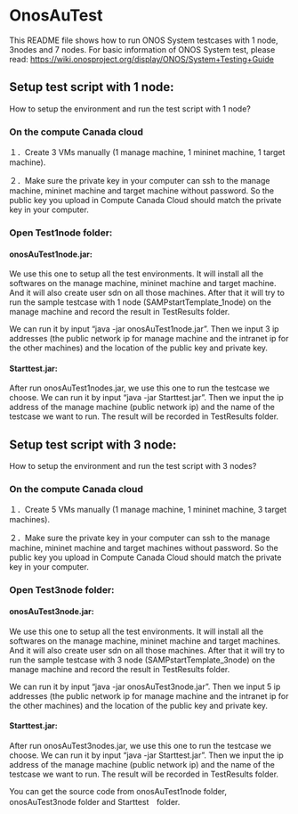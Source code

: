 # OnosAuTest

This README file shows how to run ONOS System testcases with 1 node, 3nodes and 7 nodes.
For basic information of ONOS System test, please read:
https://wiki.onosproject.org/display/ONOS/System+Testing+Guide

## Setup test script with 1 node:
How to setup the environment and run the test script with 1 node?

### On the compute Canada cloud
１．Create 3 VMs manually (1 manage machine, 1 mininet machine, 1 target machine).

２．Make sure the private key in your computer can ssh to the manage machine, mininet machine and target machine without password. So the public key you upload in Compute Canada Cloud should match the private key in your computer.

### Open Test1node folder:
#### onosAuTest1node.jar: 
We use this one to setup all the test environments. It will install all the softwares on the manage machine, mininet machine and target machine. And it will also create user sdn on all those machines. After that it will try to run the sample testcase with 1 node (SAMPstartTemplate_1node) on the manage machine and record  the result in TestResults folder. 

We can run it by input “java -jar onosAuTest1node.jar”. Then we input 3 ip addresses (the public network ip for manage machine and the intranet ip for the other machines) and the location of the public key and private key.

#### Starttest.jar: 
After run onosAuTest1nodes.jar, we use this one to run the testcase we choose.
We can run it by input “java -jar Starttest.jar”. Then we input the ip address of the manage machine (public network ip) and the name of the testcase we want to run. The result will be recorded in TestResults folder.


## Setup test script with 3 node:
How to setup the environment and run the test script with 3 nodes?

### On the compute Canada cloud
１．Create 5 VMs manually (1 manage machine, 1 mininet machine, 3 target machines).

２．Make sure the private key in your computer can ssh to the manage machine, mininet machine and target machines without password. So the public key you upload in Compute Canada Cloud should match the private key in your computer.

### Open Test3node folder:
#### onosAuTest3node.jar: 
We use this one to setup all the test environments. It will install all the softwares on the manage machine, mininet machine and target machines. And it will also create user sdn on all those machines. After that it will try to run the sample testcase with 3 node (SAMPstartTemplate_3node) on the manage machine and record  the result in TestResults folder. 

We can run it by input “java -jar onosAuTest3node.jar”. Then we input 5 ip addresses (the public network ip for manage machine and the intranet ip for the other machines) and the location of the public key and private key.

#### Starttest.jar: 
After run onosAuTest3nodes.jar, we use this one to run the testcase we choose.
We can run it by input “java -jar Starttest.jar”. Then we input the ip address of the manage machine (public network ip) and the name of the testcase we want to run. The result will be recorded in TestResults folder.


You can get the source code from onosAuTest1node folder, onosAuTest3node folder and Starttest　folder.
